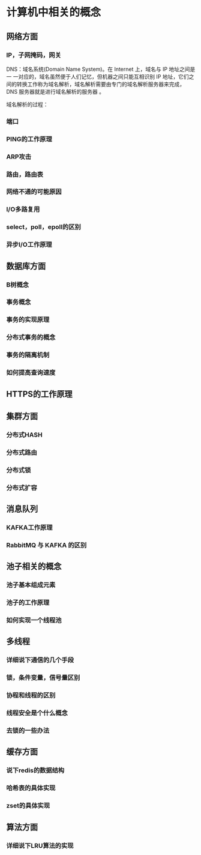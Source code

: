 # 计算机中相关的概念

## 网络方面

### IP，子网掩码，网关

DNS：域名系统(Domain Name System)。在 Internet 上，域名与 IP 地址之间是一 一对应的，域名虽然便于人们记忆，但机器之间只能互相识别 IP 地址，它们之间的转换工作称为域名解析，域名解析需要由专门的域名解析服务器来完成，DNS 服务器就是进行域名解析的服务器 。

域名解析的过程：

### 端口

### PING的工作原理

### ARP攻击

### 路由，路由表

### 网络不通的可能原因

### I/O多路复用

### select，poll，epoll的区别

### 异步I/O工作原理

## 数据库方面

### B树概念

### 事务概念

### 事务的实现原理

### 分布式事务的概念

### 事务的隔离机制

### 如何提高查询速度

## HTTPS的工作原理

## 集群方面

### 分布式HASH

### 分布式路由

### 分布式锁

### 分布式扩容

## 消息队列

### KAFKA工作原理

### RabbitMQ 与 KAFKA 的区别

## 池子相关的概念

### 池子基本组成元素

### 池子的工作原理

### 如何实现一个线程池

## 多线程

### 详细说下通信的几个手段

### 锁，条件变量，信号量区别

### 协程和线程的区别

### 线程安全是个什么概念

### 去锁的一些办法

## 缓存方面

### 说下redis的数据结构

### 哈希表的具体实现

### zset的具体实现

## 算法方面

### 详细说下LRU算法的实现
